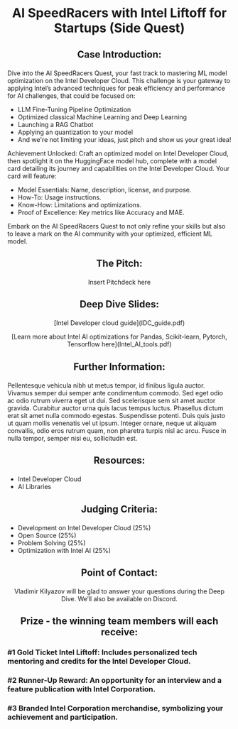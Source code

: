 # <p align="center"> AI SpeedRacers with Intel Liftoff for Startups (Side Quest) </p>

## <p align="center"> Case Introduction: </p>

Dive into the AI SpeedRacers Quest, your fast track to mastering ML model optimization on the Intel Developer Cloud. This challenge is your gateway to applying Intel’s advanced techniques for peak efficiency and performance for AI challenges, that could be focused on:
- LLM Fine-Tuning Pipeline Optimization
- Optimized classical Machine Learning and Deep Learning 
- Launching a RAG Chatbot
- Applying an quantization to your model
- And we're not limiting your ideas, just pitch and show us your great idea!
 
Achievement Unlocked:
Craft an optimized model on Intel Developer Cloud, then spotlight it on the HuggingFace model hub, complete with a model card detailing its journey and capabilities on the Intel Developer Cloud. Your card will feature:
 
- Model Essentials: Name, description, license, and purpose.
- How-To: Usage instructions.
- Know-How: Limitations and optimizations.
- Proof of Excellence: Key metrics like Accuracy and MAE.
 
Embark on the AI SpeedRacers Quest to not only refine your skills but also to leave a mark on the AI community with your optimized, efficient ML model.

## <p align="center"> The Pitch: </p>

<p align="center"> Insert Pitchdeck here </p>

## <p align="center"> Deep Dive Slides: </p>

<p align="center"> [Intel Developer cloud guide](IDC_guide.pdf) </p>
<p align="center"> [Learn more about Intel AI optimizations for Pandas, Scikit-learn, Pytorch, Tensorflow here](Intel_AI_tools.pdf) </p>

## <p align="center"> Further Information: </p>

Pellentesque vehicula nibh ut metus tempor, id finibus ligula auctor. Vivamus semper dui semper ante condimentum commodo. Sed eget odio ac odio rutrum viverra eget ut dui. Sed scelerisque sem sit amet auctor gravida. Curabitur auctor urna quis lacus tempus luctus. Phasellus dictum erat sit amet nulla commodo egestas. Suspendisse potenti. Duis quis justo ut quam mollis venenatis vel ut ipsum. Integer ornare, neque ut aliquam convallis, odio eros rutrum quam, non pharetra turpis nisl ac arcu. Fusce in nulla tempor, semper nisi eu, sollicitudin est.

##  <p align="center"> Resources: </p>
- Intel Developer Cloud
- AI Libraries


## <p align="center"> Judging Criteria: </p>

- Development on Intel Developer Cloud (25%)
- Open Source (25%)
- Problem Solving (25%)
- Optimization with Intel AI (25%)

## <p align="center"> Point of Contact: </p>

<p align="center"> Vladimir Kilyazov will be glad to answer your questions during the Deep Dive. We’ll also be available on Discord. </p>


## <p align="center"> Prize - the winning team members will each receive: </p>

### #1 Gold Ticket Intel Liftoff: Includes personalized tech mentoring and credits for the Intel Developer Cloud.
### #2 Runner-Up Reward: An opportunity for an interview and a feature publication with Intel Corporation.
### #3 Branded Intel Corporation merchandise, symbolizing your achievement and participation.


